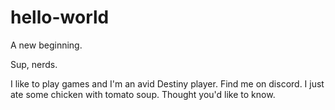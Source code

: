 # hello-world
A new beginning.

Sup, nerds.

I like to play games and I'm an avid Destiny player. Find me on discord. 
I just ate some chicken with tomato soup. Thought you'd like to know.
